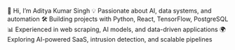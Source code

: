 👋 Hi, I’m Aditya Kumar Singh
💡 Passionate about AI, data systems, and automation
🛠️ Building projects with Python, React, TensorFlow, PostgreSQL
📊 Experienced in web scraping, AI models, and data-driven applications
🌍 Exploring AI-powered SaaS, intrusion detection, and scalable pipelines
